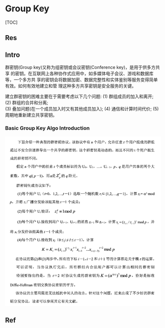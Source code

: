 # Group Key

[TOC]



## Res


## Intro
群密钥(Group key)又称为组密钥或会议密钥(Conference key)，是用于供多方共享 的密钥。在互联网上各种协作式应用中，如多媒体电子会议、游戏和数据库等，一个多方共 享的密钥会将数据加密、数据完整性和实体鉴别等服务变得简单有效。如何有效地建立和管 理这种多方共享密钥是安全服务的关键。

建立群密钥的困难主要在于需要考虑以下几个问题: 
(1) 群组成员的加入和离开;  
(2) 群组的合并和分离;  
(3) 叠加问题(在一个成员加入时又有其他成员加入);
(4) 通信和计算时间代价;
(5) 周期地重新建立共享密钥。


### Basic Group Key Algo Introduction
![](../../../../../../../Assets/Pics/Screenshot%202023-06-06%20at%209.10.56%20AM.png)



## Ref

